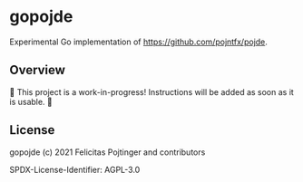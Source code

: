 # gopojde

Experimental Go implementation of https://github.com/pojntfx/pojde.

## Overview

🚧 This project is a work-in-progress! Instructions will be added as soon as it is usable. 🚧

## License

gopojde (c) 2021 Felicitas Pojtinger and contributors

SPDX-License-Identifier: AGPL-3.0
